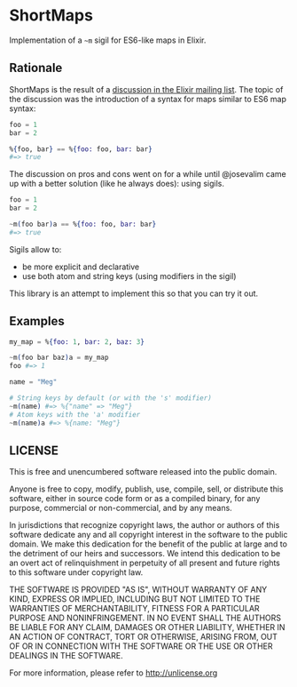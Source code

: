 # ShortMaps

Implementation of a `~m` sigil for ES6-like maps in Elixir.

## Rationale

ShortMaps is the result of a
[discussion in the Elixir mailing list][google-groups]. The topic of the
discussion was the introduction of a syntax for maps similar to ES6 map syntax:

```elixir
foo = 1
bar = 2

%{foo, bar} == %{foo: foo, bar: bar}
#=> true
```

The discussion on pros and cons went on for a while until @josevalim came up
with a better solution (like he always does): using sigils.

```elixir
foo = 1
bar = 2

~m(foo bar)a == %{foo: foo, bar: bar}
#=> true
```

Sigils allow to:

- be more explicit and declarative
- use both atom and string keys (using modifiers in the sigil)

This library is an attempt to implement this so that you can try it out.

## Examples

```elixir
my_map = %{foo: 1, bar: 2, baz: 3}

~m(foo bar baz)a = my_map
foo #=> 1
```

```elixir
name = "Meg"

# String keys by default (or with the 's' modifier)
~m(name) #=> %{"name" => "Meg"}
# Atom keys with the 'a' modifier
~m(name)a #=> %{name: "Meg"}
```

## LICENSE

This is free and unencumbered software released into the public domain.

Anyone is free to copy, modify, publish, use, compile, sell, or
distribute this software, either in source code form or as a compiled
binary, for any purpose, commercial or non-commercial, and by any
means.

In jurisdictions that recognize copyright laws, the author or authors
of this software dedicate any and all copyright interest in the
software to the public domain. We make this dedication for the benefit
of the public at large and to the detriment of our heirs and
successors. We intend this dedication to be an overt act of
relinquishment in perpetuity of all present and future rights to this
software under copyright law.

THE SOFTWARE IS PROVIDED "AS IS", WITHOUT WARRANTY OF ANY KIND,
EXPRESS OR IMPLIED, INCLUDING BUT NOT LIMITED TO THE WARRANTIES OF
MERCHANTABILITY, FITNESS FOR A PARTICULAR PURPOSE AND NONINFRINGEMENT.
IN NO EVENT SHALL THE AUTHORS BE LIABLE FOR ANY CLAIM, DAMAGES OR
OTHER LIABILITY, WHETHER IN AN ACTION OF CONTRACT, TORT OR OTHERWISE,
ARISING FROM, OUT OF OR IN CONNECTION WITH THE SOFTWARE OR THE USE OR
OTHER DEALINGS IN THE SOFTWARE.

For more information, please refer to <http://unlicense.org>


[google-groups]: https://groups.google.com/forum/#!topic/elixir-lang-core/NoUo2gqQR3I
